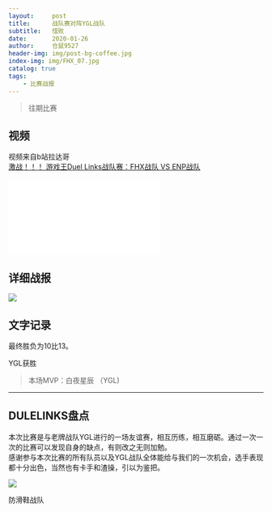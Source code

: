 ```yaml
---
layout:     post
title:      战队赛对阵YGL战队
subtitle:   惜败
date:       2020-01-26
author:     仓鼠9527
header-img: img/post-bg-coffee.jpg
index-img: img/FHX_07.jpg
catalog: true
tags:
    - 比赛战报
---
```

>往期比赛

## 视频

视频来自b站拉达哥
<br>
[激战！！！ 游戏王Duel Links战队赛：FHX战队 VS ENP战队](https://www.bilibili.com/video/av83796800)
<br>
<iframe src="//player.bilibili.com/player.html?aid=85076031&cid=145463270&page=1" scrolling="no" border="0" frameborder="no" framespacing="0" allowfullscreen="true"> </iframe>

## 详细战报

![](https://ftp.bmp.ovh/imgs/2020/02/3450f357b780e03c.jpg)





## 文字记录

最终胜负为10比13。

YGL获胜



>本场MVP：白夜星辰    （YGL)   

----

## DULELINKS盘点




本次比赛是与老牌战队YGL进行的一场友谊赛，相互历练，相互磨砺。通过一次一次的比赛可以发现自身的缺点，有则改之无则加勉。
<br/>
感谢参与本次比赛的所有队员以及YGL战队全体能给与我们的一次机会，选手表现都十分出色，当然也有卡手和渣操，引以为鉴把。

![](https://ftp.bmp.ovh/imgs/2020/02/cf68a58bd43dd722.png)



防滑鞋战队
